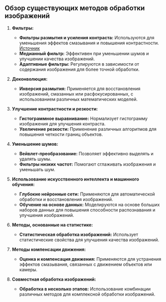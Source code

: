 ## Обзор существующих методов обработки изображений

1. **Фильтры:**
   - **Фильтры размытия и усиления контраста:** Используются для уменьшения эффектов смазывания и повышения контрастности.
   [Источник]()
   - **Медианный фильтр:** Эффективен при уменьшении шумов и улучшении качества изображений.
   - **Адаптивные фильтры:** Регулируются в зависимости от содержания изображения для более точной обработки.

2. **Деконволюция:**
   - **Инверсия размытия:** Применяется для восстановления изображений, смазанных или расфокусированных, с использованием различных математических моделей.

3. **Улучшение контрастности и резкости:**
   - **Гистограммное выравнивание:** Нормализует гистограмму изображения для улучшения контраста.
   - **Увеличение резкости:** Применение различных алгоритмов для повышения четкости границ объектов.

4. **Уменьшение шумов:**
   - **Вейвлет-преобразование:** Позволяет эффективно выделять и удалять шумы.
   - **Фильтры низких частот:** Помогают сглаживать изображения и уменьшать шум.

5. **Использование искусственного интеллекта и машинного обучения:**
   - **Глубокие нейронные сети:** Применяются для автоматической обработки и восстановления изображений.
   - **Обучение на основе данных:** Моделируются на основе больших наборов данных для повышения способности распознавания и улучшения изображений.

6. **Методы, основанные на статистике:**
   - **Статистическая обработка изображений:** Использует статистические свойства для улучшения качества изображений.

7. **Методы компенсации движения:**
   - **Оценка и компенсация движения:** Применяются для устранения эффектов смазывания, связанных с движением объектов или камеры.

8. **Совместная обработка изображений:**
   - **Обработка в несколько этапов:** Использование комбинации различных методов для комплексной обработки изображений.
